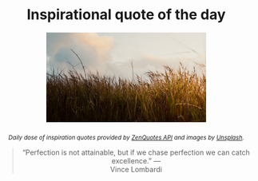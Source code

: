 
<div align="center">

# Inspirational quote of the day

<img src="./data/photo.jpeg" alt="Beautiful nature photo" width="320" height="180">

<sub><i>Daily dose of inspiration quotes provided by [ZenQuotes API](https://zenquotes.io/) and images by [Unsplash](https://unsplash.com/).</i></sub>


<blockquote>&ldquo;Perfection is not attainable, but if we chase perfection we can catch excellence.&rdquo; &mdash; <footer>Vince Lombardi</footer></blockquote>

</div>
